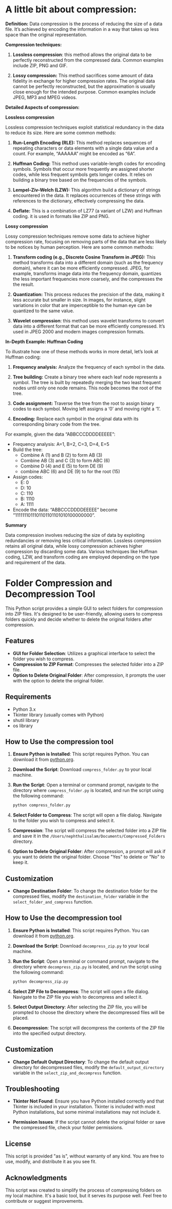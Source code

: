 # A little bit about compression:

**Definition:** Data compression is the process of reducing the size of a data file. It’s achieved by encoding the information in a way that takes up less space than the original representation.

**Compression techniques:**

1. **Lossless compression**: this method allows the original data to be perfectly reconstructed from the compressed data. Common examples include ZIP, PNG and GIF.

2. **Lossy compression:** This method sacrifices some amount of data fidelity in exchange for higher compression rates. The original data cannot be perfectly reconstructed, but the approximation is usually close enough for the intended purpose. Common examples include JPEG, MP3 and MPEG videos.

**Detailed Aspects of compression:**

**Lossless compression**

Lossless compression techniques exploit statistical redundancy in the data to reduce its size. Here are some common methods:

1. **Run-Length Encoding (RLE):** This method replaces sequences of repeating characters or data elements with a single data value and a count. For example, “AAAAAA” might be encoded as “6A”.

2. **Huffman Coding:** This method uses variable-length codes for encoding symbols. Symbols that occur more frequently are assigned shorter codes, while less frequent symbols gets longer codes. It relies on building a binary tree based on the frequencies of the symbols.

3. **Lempel-Ziv-Welch (LZW):** This algorithm build a dictionary of strings encountered in the data. It replaces occurrences of these strings with references to the dictionary, effectively compressing the data.

4. **Deflate:** This is a combination of LZ77 (a variant of LZW) and Huffman coding. it is used in formats like ZIP and PNG.

**Lossy compression**

Lossy compression techniques remove some data to achieve higher compression rate, focusing on removing parts of the data that are less likely to be notices by human perception. Here are some common methods:

1. **Transform coding (e.g., Discrete Cosine Transform in JPEG):** This method transforms data into a different domain (such as the frequency domain), where it can be more efficiently compressed. JPEG, for example, transforms image data into the frequency domain, quantizes the less important frequencies more coarsely, and the compresses the the result.

2. **Quantization:** This process reduces the precision of the data, making it less accurate but smaller in size. In images, for instance, slight variations in color that are imperceptible to the human eye can be quantized to the same value.

3. **Wavelet compression**: this method uses wavelet transforms to convert data into a different format that can be more efficiently compressed. It’s used in JPEG 2000 and modern images compression formats.


**In-Depth Example: Huffman Coding**

To illustrate how one of these methods works in more detail, let’s look at Huffman coding:

1. **Frequency analysis:** Analyze the frequency of each symbol in the data.

2. **Tree building:** Create a binary tree where each leaf node represents a symbol. The tree is built by repeatedly merging the two least frequent nodes until only one node remains. This node becomes the root of the tree.

3. **Code assignment:** Traverse the tree from the root to assign binary codes to each symbol. Moving left assigns a ‘0’ and moving right a ‘1’.

4. **Encoding:** Replace each symbol in the original data with its corresponding binary code from the tree.

For example, given the data “ABBCCCDDDDEEEEE”:

- Frequency analysis: A=1, B=2, C=3, D=4, E=5
- Build the tree:
    - Combine A (1) and B (2) to form AB (3)
    - Combine AB (3) and C (3) to form ABC (6)
    - Combine D (4) and E (5) to form DE (9)
    - combine ABC (6) and DE (9) to for the root (15)
- Assign codes:
    - E: 0
    - D: 10
    - C: 110
    - B: 1110
    - A: 1111
- Encode the data: “ABBCCCDDDDEEEEE” become ”1111111011101101101101010100000000”.

**Summary**

Data compression involves reducing the size of data by exploiting redundancies or removing less critical information. Lossless compression retains all original data, while lossy compression achieves higher compression by discarding some data. Various techniques like Huffman coding, LZW, and transform coding are employed depending on the type and requirement of the data.

# Folder Compression and Decompression Tool

This Python script provides a simple GUI to select folders for compression into ZIP files. It's designed to be user-friendly, allowing users to compress folders quickly and decide whether to delete the original folders after compression.

## Features

- **GUI for Folder Selection**: Utilizes a graphical interface to select the folder you wish to compress.
- **Compression to ZIP Format**: Compresses the selected folder into a ZIP file.
- **Option to Delete Original Folder**: After compression, it prompts the user with the option to delete the original folder.

## Requirements

- Python 3.x
- Tkinter library (usually comes with Python)
- shutil library
- os library

## How to Use the compression tool

1. **Ensure Python is Installed**: This script requires Python. You can download it from [python.org](https://www.python.org/downloads/).

2. **Download the Script**: Download `compress_folder.py` to your local machine.

3. **Run the Script**: Open a terminal or command prompt, navigate to the directory where `compress_folder.py` is located, and run the script using the following command:

   ```bash
   python compress_folder.py
   ```

4. **Select Folder to Compress**: The script will open a file dialog. Navigate to the folder you wish to compress and select it.

5. **Compression**: The script will compress the selected folder into a ZIP file and save it in the `/Users/nephthalisalam/Documents/Compressed_Folders` directory.

6. **Option to Delete Original Folder**: After compression, a prompt will ask if you want to delete the original folder. Choose "Yes" to delete or "No" to keep it.

## Customization

- **Change Destination Folder**: To change the destination folder for the compressed files, modify the `destination_folder` variable in the `select_folder_and_compress` function.

## How to Use the decompression tool

1. **Ensure Python is Installed**: This script requires Python. You can download it from [python.org](https://www.python.org/downloads/).

2. **Download the Script**: Download `decompress_zip.py` to your local machine.

3. **Run the Script**: Open a terminal or command prompt, navigate to the directory where `decompress_zip.py` is located, and run the script using the following command:

   ```bash
   python decompress_zip.py
   ```

4. **Select ZIP File to Decompress**: The script will open a file dialog. Navigate to the ZIP file you wish to decompress and select it.

5. **Select Output Directory**: After selecting the ZIP file, you will be prompted to choose the directory where the decompressed files will be placed.

6. **Decompression**: The script will decompress the contents of the ZIP file into the specified output directory.

## Customization

- **Change Default Output Directory**: To change the default output directory for decompressed files, modify the `default_output_directory` variable in the `select_zip_and_decompress` function.

## Troubleshooting

- **Tkinter Not Found**: Ensure you have Python installed correctly and that Tkinter is included in your installation. Tkinter is included with most Python installations, but some minimal installations may not include it.

- **Permission Issues**: If the script cannot delete the original folder or save the compressed file, check your folder permissions.

## License

This script is provided "as is", without warranty of any kind. You are free to use, modify, and distribute it as you see fit.

## Acknowledgments

This script was created to simplify the process of compressing folders on my local machine. It's a basic tool, but it serves its purpose well. Feel free to contribute or suggest improvements.

